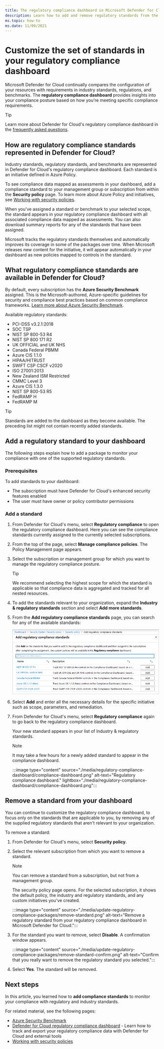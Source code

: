 ```yaml
---
title: The regulatory compliance dashboard in Microsoft Defender for Cloud
description: Learn how to add and remove regulatory standards from the regulatory compliance dashboard in Defender for Cloud
ms.topic: how-to
ms.date: 11/09/2021
---
```

# Customize the set of standards in your regulatory compliance dashboard

Microsoft Defender for Cloud continually compares the configuration of your resources with requirements in industry standards, regulations, and benchmarks. The **regulatory compliance dashboard** provides insights into your compliance posture based on how you're meeting specific compliance requirements.

> [!TIP]
> Learn more about Defender for Cloud's regulatory compliance dashboard in the [frequently asked questions](regulatory-compliance-dashboard.md#faq---regulatory-compliance-dashboard).

## How are regulatory compliance standards represented in Defender for Cloud?

Industry standards, regulatory standards, and benchmarks are represented in Defender for Cloud's regulatory compliance dashboard. Each standard is an initiative defined in Azure Policy.

To see compliance data mapped as assessments in your dashboard, add a compliance standard to your management group or subscription from within the **Security policy** page. To learn more about Azure Policy and initiatives, see [Working with security policies](tutorial-security-policy.md).

When you've assigned a standard or benchmark to your selected scope, the standard appears in your regulatory compliance dashboard with all associated compliance data mapped as assessments. You can also download summary reports for any of the standards that have been assigned.

Microsoft tracks the regulatory standards themselves and automatically improves its coverage in some of the packages over time. When Microsoft releases new content for the initiative, it will appear automatically in your dashboard as new policies mapped to controls in the standard.


## What regulatory compliance standards are available in Defender for Cloud?

By default, every subscription has the **Azure Security Benchmark** assigned. This is the Microsoft-authored, Azure-specific guidelines for security and compliance best practices based on common compliance frameworks. [Learn more about Azure Security Benchmark](/security/benchmark/azure/introduction).

Available regulatory standards:

- PCI-DSS v3.2.1:2018
- SOC TSP
- NIST SP 800-53 R4
- NIST SP 800 171 R2
- UK OFFICIAL and UK NHS
- Canada Federal PBMM
- Azure CIS 1.1.0
- HIPAA/HITRUST
- SWIFT CSP CSCF v2020
- ISO 27001:2013
- New Zealand ISM Restricted
- CMMC Level 3
- Azure CIS 1.3.0
- NIST SP 800-53 R5
- FedRAMP H
- FedRAMP M

> [!TIP]
> Standards are added to the dashboard as they become available. The preceding list might not contain recently added standards.

## Add a regulatory standard to your dashboard

The following steps explain how to add a package to monitor your compliance with one of the supported regulatory standards.

### Prerequisites
To add standards to your dashboard:

- The subscription must have Defender for Cloud's enhanced security features enabled
- The user must have owner or policy contributor permissions

### Add a standard

1. From Defender for Cloud's menu, select **Regulatory compliance** to open the regulatory compliance dashboard. Here you can see the compliance standards currently assigned to the currently selected subscriptions.   

1. From the top of the page, select **Manage compliance policies**. The Policy Management page appears.

1. Select the subscription or management group for which you want to manage the regulatory compliance posture. 

    > [!TIP]
    > We recommend selecting the highest scope for which the standard is applicable so that compliance data is aggregated and tracked for all nested resources. 

1. To add the standards relevant to your organization, expand the **Industry & regulatory standards** section and select **Add more standards**.

1. From the **Add regulatory compliance standards** page, you can search for any of the available standards:
    
    ![Adding regulatory standards to Microsoft Defender for Cloud's regulatory compliance dashboard.](./media/update-regulatory-compliance-packages/dynamic-regulatory-compliance-additional-standards.png)

1. Select **Add** and enter all the necessary details for the specific initiative such as scope, parameters, and remediation.

1. From Defender for Cloud's menu, select **Regulatory compliance** again to go back to the regulatory compliance dashboard.

    Your new standard appears in your list of Industry & regulatory standards. 

    > [!NOTE]
    > It may take a few hours for a newly added standard to appear in the compliance dashboard.

    :::image type="content" source="./media/regulatory-compliance-dashboard/compliance-dashboard.png" alt-text="Regulatory compliance dashboard." lightbox="./media/regulatory-compliance-dashboard/compliance-dashboard.png":::

## Remove a standard from your dashboard

You can continue to customize the regulatory compliance dashboard, to focus only on the standards that are applicable to you, by removing any of the supplied regulatory standards that aren't relevant to your organization.

To remove a standard:

1. From Defender for Cloud's menu, select **Security policy**.

1. Select the relevant subscription from which you want to remove a standard.

    > [!NOTE]
    > You can remove a standard from a subscription, but not from a management group. 

    The security policy page opens. For the selected subscription, it shows the default policy, the industry and regulatory standards, and any custom initiatives you've created.

    :::image type="content" source="./media/update-regulatory-compliance-packages/remove-standard.png" alt-text="Remove a regulatory standard from your regulatory compliance dashboard in Microsoft Defender for Cloud.":::

1. For the standard you want to remove, select **Disable**. A confirmation window appears.

    :::image type="content" source="./media/update-regulatory-compliance-packages/remove-standard-confirm.png" alt-text="Confirm that you really want to remove the regulatory standard you selected.":::

1. Select **Yes**. The standard will be removed. 


## Next steps

In this article, you learned how to **add compliance standards** to monitor your compliance with regulatory and industry standards.

For related material, see the following pages:

- [Azure Security Benchmark](/security/benchmark/azure/introduction)
- [Defender for Cloud regulatory compliance dashboard](regulatory-compliance-dashboard.md) - Learn how to track and export your regulatory compliance data with Defender for Cloud and external tools
- [Working with security policies](tutorial-security-policy.md)
